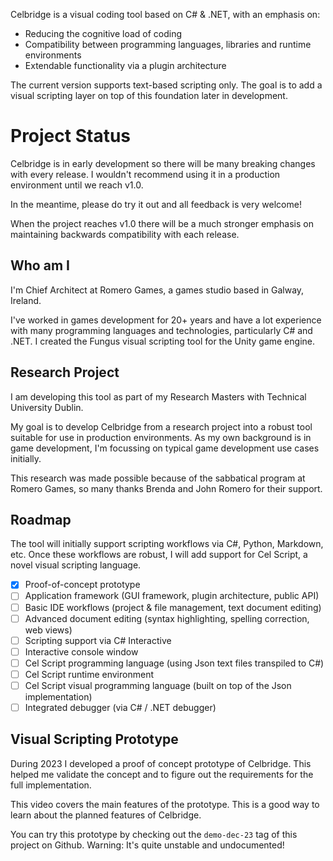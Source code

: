 Celbridge is a visual coding tool based on C# & .NET, with an emphasis on:

- Reducing the cognitive load of coding
- Compatibility between programming languages, libraries and runtime environments
- Extendable functionality via a plugin architecture

The current version supports text-based scripting only. The goal is to add a visual scripting
layer on top of this foundation later in development.

# Project Status

Celbridge is in early development so there will be many breaking changes with every release. 
I wouldn't recommend using it in a production environment until we reach v1.0. 

In the meantime, please do try it out and all feedback is very welcome!

When the project reaches v1.0 there will be a much stronger emphasis on maintaining backwards compatibility 
with each release.

## Who am I

I'm Chief Architect at Romero Games, a games studio based in Galway, Ireland. 

I've worked in games development for 20+ years and have a lot experience with many programming languages
and technologies, particularly C# and .NET. I created the Fungus visual scripting tool for the Unity game engine.

## Research Project

I am developing this tool as part of my Research Masters with Technical University Dublin. 

My goal is to develop Celbridge from a research project into a robust tool suitable for use 
in production environments. As my own background is in game development, I'm focussing on typical game
development use cases initially.

This research was made possible because of the sabbatical program at Romero Games, so many thanks Brenda and John Romero 
for their support.

## Roadmap

The tool will initially support scripting workflows via C#, Python, Markdown, etc. Once these workflows are
robust, I will add support for Cel Script, a novel visual scripting language.

- [x] Proof-of-concept prototype 
- [ ] Application framework (GUI framework, plugin architecture, public API)
- [ ] Basic IDE workflows (project & file management, text document editing)
- [ ] Advanced document editing (syntax highlighting, spelling correction, web views)
- [ ] Scripting support via C# Interactive
- [ ] Interactive console window
- [ ] Cel Script programming language (using Json text files transpiled to C#)
- [ ] Cel Script runtime environment
- [ ] Cel Script visual programming language (built on top of the Json implementation)
- [ ] Integrated debugger (via C# / .NET debugger)

## Visual Scripting Prototype

During 2023 I developed a proof of concept prototype of Celbridge. This helped me validate the concept and to figure out the requirements 
for the full implementation.

This video covers the main features of the prototype. This is a good way to learn about the planned features of Celbridge.

You can try this prototype by checking out the `demo-dec-23` tag of this project on Github. Warning: It's quite unstable and undocumented!



